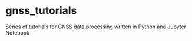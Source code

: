 # gnss_tutorials
Series of tutorials for GNSS data processing written in Python and Jupyter Notebook 
